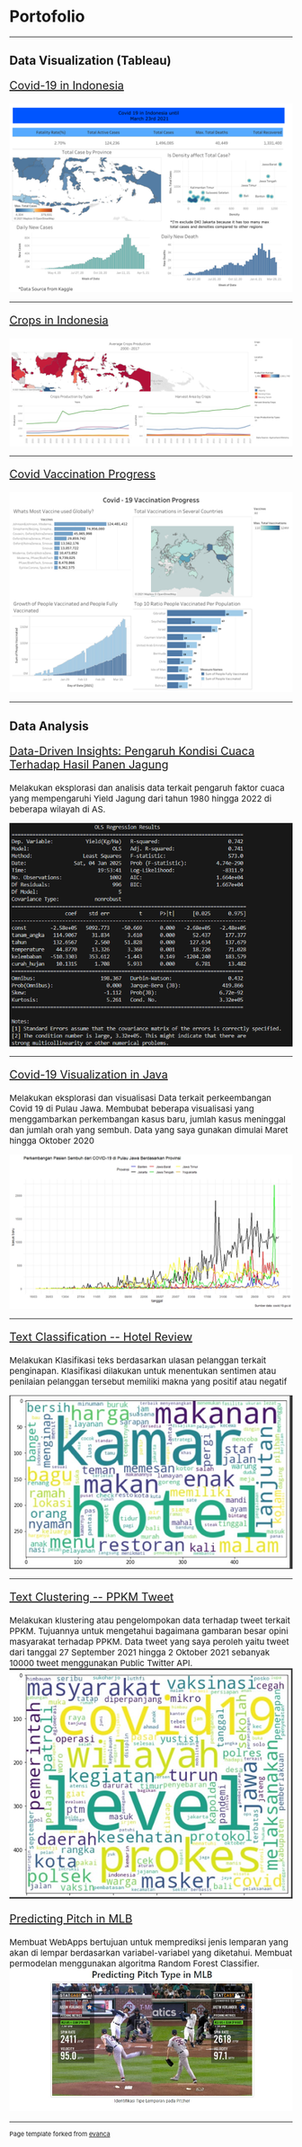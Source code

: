 # Portofolio

---

## Data Visualization (Tableau)


<p style="font-size:20px"><a href="https://public.tableau.com/app/profile/muhamad.agus.kurniawan/viz/Book1_16178884998300/Dashboard1">Covid-19 in Indonesia</a></p>
<img src="images/indonesian_covid.png?raw=true"/>

---
<p style="font-size:20px"><a href="https://public.tableau.com/app/profile/muhamad.agus.kurniawan/viz/CropsOverview/Dashboard1">Crops in Indonesia</a></p>
<img src="images/Indonesia_crops.png?raw=true"/>

---
<p style="font-size:20px"><a href="https://public.tableau.com/app/profile/muhamad.agus.kurniawan/viz/Book1_16160296143110/Dashboard1">Covid Vaccination Progress</a></p>
<img src="images/covid_vaccination progress.png?raw=true"/>

---
## Data Analysis
<p style="font-size:20px"><a href="https://muhamadagus2120.medium.com/data-driven-insights-pengaruh-kondisi-cuaca-terhadap-hasil-panen-jagung-c5854462aadf"> Data-Driven Insights: Pengaruh Kondisi Cuaca Terhadap Hasil Panen Jagung</a></p>
<p style="font-size:15px">Melakukan eksplorasi dan analisis data terkait pengaruh faktor cuaca yang mempengaruhi Yield Jagung dari tahun 1980 hingga 2022 di beberapa wilayah di AS.</p>
<img src="images/jagung_hasil-analisis.png">

---
<p style="font-size:20px"><a href="https://github.com/agus2121/Covid-Analysis-in-Java"> Covid-19 Visualization in Java</a></p>
<p style="font-size:15px">Melakukan eksplorasi dan visualisasi Data terkait perkeembangan Covid 19 di Pulau Jawa. Membubat beberapa visualisasi yang menggambarkan perkembangan kasus baru, jumlah kasus meninggal dan jumlah orah yang sembuh. Data yang saya gunakan dimulai Maret hingga Oktober 2020</p>
<img src="images/perkembangan pasien sembuh.jpeg?raw=True">
  
---
<p style="font-size:20px"><a href="https://github.com/agus2121/Text-Classification---hotel-reviews"> Text Classification -- Hotel Review</a></p>
<p style="font-size:15px">Melakukan Klasifikasi teks berdasarkan ulasan pelanggan terkait penginapan. Klasifikasi dilakukan untuk menentukan sentimen atau penilaian pelanggan tersebut memiliki makna yang positif atau negatif</p>
<img src="images/wordcloud_after processing.jpg?raw=True">

---
<p style="font-size:20px"><a href="https://github.com/agus2121/Clustering--PPKM-Tweet"> Text Clustering -- PPKM Tweet</a></p>
<p style="font-size:15px">Melakukan klustering atau pengelompokan data terhadap tweet terkait PPKM. Tujuannya untuk mengetahui bagaimana gambaran besar opini masyarakat terhadap PPKM. Data tweet yang saya peroleh yaitu tweet dari tanggal 27 September 2021 hingga 2 Oktober 2021 sebanyak 10000 tweet menggunakan Public Twitter API.
<img src="images/ppkm.jpg?raw=True">


<p style="font-size:20px"><a href="http://baseball-throw.herokuapp.com/"> Predicting Pitch in MLB</a></p>
<p style="font-size:15px">Membuat WebApps bertujuan untuk memprediksi jenis lemparan yang akan di lempar berdasarkan variabel-variabel yang diketahui. Membuat permodelan menggunakan algoritma Random Forest Classifier. 
<img src="images/webapps.jpg?raw=True">

  
  
---
<p style="font-size:11px">Page template forked from <a href="https://github.com/evanca/quick-portfolio">evanca</a></p>
<!-- Remove above link if you don't want to attibute -->
